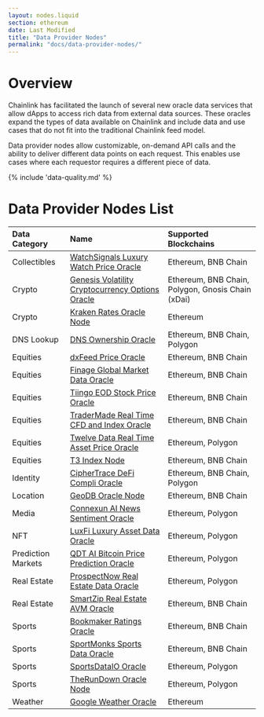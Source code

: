 ```yaml
---
layout: nodes.liquid
section: ethereum
date: Last Modified
title: "Data Provider Nodes"
permalink: "docs/data-provider-nodes/"
---
```

# Overview

Chainlink has facilitated the launch of several new oracle data services that allow dApps to access rich data from external data sources. These oracles expand the types of data available on Chainlink and include data and use cases that do not fit into the traditional Chainlink feed model.

Data provider nodes allow customizable, on-demand API calls and the ability to deliver different data points on each request. This enables use cases where each requestor requires a different piece of data.

{% include 'data-quality.md' %}

# Data Provider Nodes List

| Data Category      | Name                                                                                                                        | Supported Blockchains                        |
|:------------------ |:--------------------------------------------------------------------------------------------------------------------------- |:-------------------------------------------- |
| Collectibles       | [WatchSignals Luxury Watch Price Oracle](https://market.link/data-providers/f76be519-e41e-48a0-9430-47319eda0f43)           | Ethereum, BNB Chain                |
| Crypto             | [Genesis Volatility Cryptocurrency Options Oracle](https://market.link/data-providers/9a9dfca2-6a47-4d12-a095-2224beec8c41) | Ethereum, BNB Chain, Polygon, Gnosis Chain (xDai) |
| Crypto             | [Kraken Rates Oracle Node](../kraken-rates-oracle-node)                                                                     | Ethereum                                     |
| DNS Lookup         | [DNS Ownership Oracle](../dns-ownership-oracle)                                                                             | Ethereum, BNB Chain, Polygon       |
| Equities           | [dxFeed Price Oracle](https://market.link/data-providers/eb5c92a8-6093-4657-9a68-a6d10719946e)                              | Ethereum, BNB Chain                |
| Equities           | [Finage Global Market Data Oracle](https://market.link/data-providers/c5c21570-04cb-480b-a4c4-5254b86251ee)                 | Ethereum, BNB Chain                |
| Equities           | [Tiingo EOD Stock Price Oracle](https://market.link/data-providers/f6564cff-68a8-49f0-92b4-17f5cd76b178)                    | Ethereum, BNB Chain                |
| Equities           | [TraderMade Real Time CFD and Index Oracle](https://market.link/data-providers/f62d9861-dfcf-4f92-8744-9f9ee5206a3a)        | Ethereum, BNB Chain                |
| Equities           | [Twelve Data Real Time Asset Price Oracle](https://market.link/data-providers/c48dde00-8745-44c5-971a-fc555db5c000)         | Ethereum, Polygon                            |
| Equities           | [T3 Index Node](https://market.link/data-providers/54fd4e41-aa86-4756-8d64-e6d4dd3f117c)                                    | Ethereum, BNB Chain                |
| Identity           | [CipherTrace DeFi Compli Oracle](https://market.link/data-providers/57a9cf23-fc11-45e7-ba5b-18975e4562cf)                   | Ethereum, BNB Chain, Polygon       |
| Location           | [GeoDB Oracle Node](https://market.link/data-providers/929200a7-c4e8-47b2-a13d-06798716bb93)                                | Ethereum, BNB Chain                |
| Media              | [Connexun AI News Sentiment Oracle](https://market.link/data-providers/64d70f3f-98a9-4b03-aec8-4aacb9bb04aa)                | Ethereum, Polygon                            |
| NFT                | [LuxFi Luxury Asset Data Oracle](https://market.link/data-providers/70d3739b-63d1-46f7-bb8f-a1252c1c305b)                   | Ethereum, Polygon                            |
| Prediction Markets | [QDT AI Bitcoin Price Prediction Oracle](https://market.link/data-providers/76dcda0e-4871-4685-880e-dbd2efd8ef7e)           | Ethereum, Polygon                            |
| Real Estate        | [ProspectNow Real Estate Data Oracle](https://market.link/data-providers/804f9733-09d4-4a3f-8e16-9477b7e4fd18)              | Ethereum, Polygon                            |
| Real Estate        | [SmartZip Real Estate AVM Oracle](https://market.link/data-providers/7c5a6a8c-5008-4f5f-8914-6264f45bff61)                  | Ethereum, BNB Chain                |
| Sports             | [Bookmaker Ratings Oracle](https://market.link/data-providers/3620ffd3-d6be-4ede-961c-9f9fd91a5b84)                         | Ethereum, BNB Chain                |
| Sports             | [SportMonks Sports Data Oracle](https://market.link/data-providers/fa1019e0-e0bc-4538-8b7a-3f490d28423b)                    | Ethereum, BNB Chain                |
| Sports             | [SportsDataIO Oracle](https://market.link/data-providers/5fcd7b71-33aa-4679-bc70-75d3ebe01c04)                              | Ethereum, Polygon                            |
| Sports             | [TheRunDown Oracle Node](https://market.link/data-providers/098c3c5e-811d-4b8a-b2e3-d1806909c7d7)                           | Ethereum, Polygon                            |
| Weather            | [Google Weather Oracle](../google-weather)                                                                                  | Ethereum                                     |
